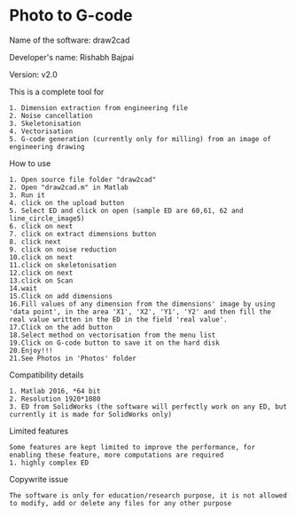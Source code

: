 # Photo to G-code

Name of the software:	draw2cad

Developer's name:	Rishabh Bajpai

Version:			v2.0


This is a complete tool for 

	1. Dimension extraction from engineering file
	2. Noise cancellation
	3. Skeletonisation
	4. Vectorisation
	5. G-code generation (currently only for milling) from an image of engineering drawing


How to use

	1. Open source file folder "draw2cad"
	2. Open "draw2cad.m" in Matlab
	3. Run it
	4. click on the upload button
	5. Select ED and click on open (sample ED are 60,61, 62 and line_circle_image5)
	6. click on next
	7. click on extract dimensions button
	8. click next
	9. click on noise reduction
	10.click on next
	11.click on skeletonisation
	12.click on next
	13.click on Scan
	14.wait
	15.Click on add dimensions
	16.Fill values of any dimension from the dimensions' image by using 'data point', in the area 'X1', 'X2', 'Y1', 'Y2' and then fill the real value written in the ED in the field 'real value'.
	17.Click on the add button
	18.Select method on vectorisation from the menu list
	19.Click on G-code button to save it on the hard disk
	20.Enjoy!!!
	21.See Photos in 'Photos' folder


Compatibility details

	1. Matlab 2016, *64 bit
	2. Resolution 1920*1080
	3. ED from SolidWorks (the software will perfectly work on any ED, but currently it is made for SolidWorks only)

Limited features

	Some features are kept limited to improve the performance, for enabling these feature, more computations are required
	1. highly complex ED

Copywrite issue

	The software is only for education/research purpose, it is not allowed to modify, add or delete any files for any other purpose
